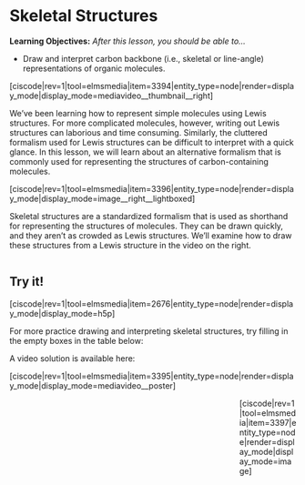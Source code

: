 # Skeletal Structures

**Learning Objectives:** _After this lesson, you should be able to…_
* Draw and interpret carbon backbone (i.e., skeletal or line-angle) representations of organic molecules. 

<media-video>[ciscode|rev=1|tool=elmsmedia|item=3394|entity_type=node|render=display_mode|display_mode=mediavideo__thumbnail__right]</media-video>

We’ve been learning how to represent simple molecules using Lewis structures. For more complicated molecules, however, writing out Lewis structures can laborious and time consuming. Similarly, the cluttered formalism used for Lewis structures can be difficult to interpret with a quick glance. In this lesson, we will learn about an alternative formalism that is commonly used for representing the structures of carbon-containing molecules.

[ciscode|rev=1|tool=elmsmedia|item=3396|entity_type=node|render=display_mode|display_mode=image__right__lightboxed]

Skeletal structures are a standardized formalism that is used as shorthand for representing the structures of molecules. They can be drawn quickly, and they aren’t as crowded as Lewis structures. We’ll examine how to draw these structures from a Lewis structure in the video on the right.

<div class="spacer" style="display:block;overflow:hidden;width:100%;"></div>



## Try it!

[ciscode|rev=1|tool=elmsmedia|item=2676|entity_type=node|render=display_mode|display_mode=h5p]

For more practice drawing and interpreting skeletal structures, try filling in the empty boxes in the table below:



A video solution is available here:  

<media-video>[ciscode|rev=1|tool=elmsmedia|item=3395|entity_type=node|render=display_mode|display_mode=mediavideo__poster]</media-video>

<div style="float:right;max-width:100px;margin:auto">
[ciscode|rev=1|tool=elmsmedia|item=3397|entity_type=node|render=display_mode|display_mode=image]</div>

<houck-math> </houck-math>

